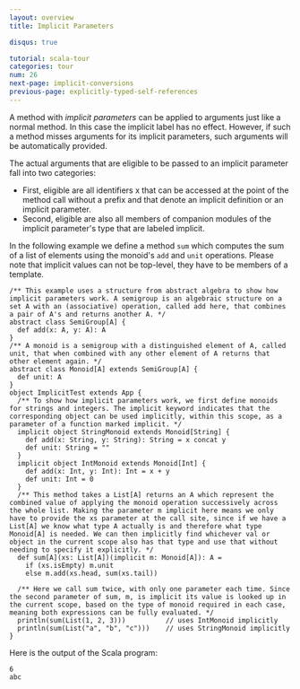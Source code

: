 ```yaml
---
layout: overview
title: Implicit Parameters

disqus: true

tutorial: scala-tour
categories: tour
num: 26
next-page: implicit-conversions
previous-page: explicitly-typed-self-references
---
```


A method with _implicit parameters_ can be applied to arguments just like a normal method. In this case the implicit label has no effect. However, if such a method misses arguments for its implicit parameters, such arguments will be automatically provided.

The actual arguments that are eligible to be passed to an implicit parameter fall into two categories:

* First, eligible are all identifiers x that can be accessed at the point of the method call without a prefix and that denote an implicit definition or an implicit parameter.
* Second, eligible are also all members of companion modules of the implicit parameter's type that are labeled implicit.

In the following example we define a method `sum` which computes the sum of a list of elements using the monoid's `add` and `unit` operations. Please note that implicit values can not be top-level, they have to be members of a template.
 
```tut
/** This example uses a structure from abstract algebra to show how implicit parameters work. A semigroup is an algebraic structure on a set A with an (associative) operation, called add here, that combines a pair of A's and returns another A. */
abstract class SemiGroup[A] {
  def add(x: A, y: A): A
}
/** A monoid is a semigroup with a distinguished element of A, called unit, that when combined with any other element of A returns that other element again. */
abstract class Monoid[A] extends SemiGroup[A] {
  def unit: A
}
object ImplicitTest extends App {
  /** To show how implicit parameters work, we first define monoids for strings and integers. The implicit keyword indicates that the corresponding object can be used implicitly, within this scope, as a parameter of a function marked implicit. */
  implicit object StringMonoid extends Monoid[String] {
    def add(x: String, y: String): String = x concat y
    def unit: String = ""
  }
  implicit object IntMonoid extends Monoid[Int] {
    def add(x: Int, y: Int): Int = x + y
    def unit: Int = 0
  }
  /** This method takes a List[A] returns an A which represent the combined value of applying the monoid operation successively across the whole list. Making the parameter m implicit here means we only have to provide the xs parameter at the call site, since if we have a List[A] we know what type A actually is and therefore what type Monoid[A] is needed. We can then implicitly find whichever val or object in the current scope also has that type and use that without needing to specify it explicitly. */
  def sum[A](xs: List[A])(implicit m: Monoid[A]): A =
    if (xs.isEmpty) m.unit
    else m.add(xs.head, sum(xs.tail))

  /** Here we call sum twice, with only one parameter each time. Since the second parameter of sum, m, is implicit its value is looked up in the current scope, based on the type of monoid required in each case, meaning both expressions can be fully evaluated. */
  println(sum(List(1, 2, 3)))          // uses IntMonoid implicitly
  println(sum(List("a", "b", "c")))    // uses StringMonoid implicitly
}
```

Here is the output of the Scala program:

```
6
abc
```
